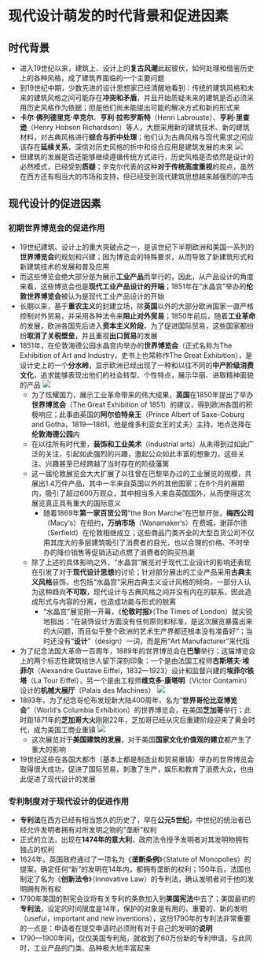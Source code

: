 # 现代设计萌发的时代背景和促进因素
## 时代背景
* 进入19世纪以来，建筑上、设计上的**复古风潮**此起彼伏，如何处理和借鉴历史上的各种风格，成了建筑界面临的一个主要问题
* 到19世纪中期，少数先进的设计思想家已经清醒地看到：传统的建筑风格和未来的建筑风格之间可能存在**冲突和矛盾**，并且开始质疑未来的建筑是否必须采用历史风格作为依据；但是他们尚未能提出可能的解决方式和新的形式来
* **卡尔·佛列德里克·辛克尔**、**亨利·拉布罗斯特**（Henri Labrouste）、**亨利·里查逊**（Henry Hobson Richardson）等人，大胆采用新的建筑技术、新的建筑材料，对古典风格进行**综合与折中处理**；他们认为古典风格与现代需求之间应该存在**延续关系**，深信对历史风格的折中和综合应用是建筑发展的未来
![](../images/卡尔·弗里德里希·辛克尔纪念碑.jpg)
* 但建筑的发展是否还能够继续遵循传统方式进行，历史风格是否依然是设计的必然模式，已经受到**质疑**；辛克尔代表的这种**对于传统高度重视**的观点，虽然在西方还有相当大的市场和支持，但已经受到现代建筑思想越来越强烈的冲击
## 现代设计的促进因素
### 初期世界博览会的促进作用
* 19世纪建筑、设计上的重大突破点之一，是该世纪下半期欧洲和美国一系列的**世界博览会**的规划和兴建；因为博览会的特殊要求，从而导致了新建筑形式和新建筑技术的发展和普及应用
* 而这些博览会绝大部分是为展示**工业产品**而举行的，因此，从产品设计的角度来看，这些博览会也是**现代工业产品设计的开端**；1851年在“水晶宫”举办的**伦敦世界博览会**被认为是现代工业产品设计的开始
* 长期以来，基于**重农主义**的封建立场，除**英国**以外的大部分欧洲国家一直严格控制对外贸易，并采用各种法令来**阻止对外贸易**；1850年前后，随着**工业革命**的发展，欧洲各国先后进入**资本主义阶段**，为了促进国际贸易，这些国家都纷纷**取消了关税壁垒**，并且重视**出口贸易**的发展
* 1851年，在伦敦海德公园水晶宫内举办的**世界博览会**（正式名称为The Exhibition of Art and Industry，史书上也常称作The Great Exhibition），是设计史上的一个**分水岭**，显示欧洲已经出现了一种和以往不同的**中产阶级消费文化**，追求能够表现出他们的社会转型、个性特点，展示华丽、进取精神面貌的产品
![](../images/The%20Great%20Exhibition%20of%201851.jpg)
  * 为了炫耀国力，展示工业革命带来的伟大成果，**英国**在1850年提出了举办**世界博览会**（The Great Exhibition of 1851）的建议，得到欧洲各国的积极响应；此事由英国的**阿尔伯特亲王**（Prince Albert of Saxe-Coburg and Gotha，1819—1861，他是维多利亚女王的丈夫）主持，地点选择在**伦敦海德公园**内
  * 在以往所有时代里，**装饰和工业美术**（industrial arts）从未得到过如此广泛的关注，引起如此强烈的兴趣，激起公众如此丰富的想象力，这些关注、兴趣甚至已经跨越了当时存在的阶级藩篱
  * 这一届伦敦展览会大大扩展了以往曾在巴黎举办过的工业展览的规模，共展出1.4万件产品，其中一半来自英国以外的其他国家；在6个月的展期内，吸引了超过600万观众，其中相当多人来自英国国外，从而使得这次展览真正具有重大的国际意义
    * 随着1869年**第一家百货公司**“the Bon Marche”在巴黎开张，**梅西公司**（Macy‘s）在纽约，**万纳市场**（Wanamaker‘s）在费城，谢菲尔德（Serfield）在伦敦相继成立；这些商品门类齐全的大型百货公司不仅用其庞大的多层建筑吸引了消费者的目光，也以合理的价格、不时举办的降价销售等促销活动点燃了消费者的购买热潮
  * 除了上述的具体影响之外，“水晶宫”展览对于现代工业设计的影响还表现在引发了对于**现代设计思想**的讨论；针对部分展出的工业产品采用**古典主义风格**装饰，也包括“水晶宫”采用古典主义设计风格的倾向，一部分人认为这种趋向**不可取**，现代设计与古典风格之间并没有内在的联系，因此造成形式与内容的分离，也造成功能与形式的脱离
    * “水晶宫”展览刚一开幕，《**伦敦时报**》（The Times of London）就尖锐地指出：“在装饰设计方面没有任何原则和标准，是这次展览暴露出来的大问题，而且似乎整个欧洲的艺术生产界都还根本没有准备好”；当时还没有“**设计**”（design）一词，而是用“Art Manufacturer”来代指
* 为了纪念法国大革命一百周年，1889年的世界博览会在**巴黎**举行；这届博览会上的两个标志性建筑给世人留下深刻印象：一个是由法国工程师**古斯塔夫·埃菲尔**（Alexandre Gustave Eiffel，1832—1923）设计和监督兴建的**埃菲尔铁塔**（La Tour Eiffel），另一个是由工程师**维克多·康塔明**（Victor Contamin）设计的**机械大展厅**（Palais des Machines）
![](../images/1889年的世界博览会.jpg)
* 1893年，为了纪念哥伦布发现新大陆400周年，名为“**世界哥伦比亚博览会**”（World‘s Columbia Exhibition）的世界博览会，在美国**芝加哥**举行；此时距1871年的**芝加哥大火**刚刚22年，芝加哥已经从灾后重建阶段迎来了黄金时代，成为美国工商业重镇
![](../images/world‘s%20Columbia%20Exhibition.jpg)
  * 这次展览对于**美国建筑的发展**，对于美国**国家文化价值观的建立**都产生了重大的影响
* 19世纪这些在各国大都市（基本上都是制造业和贸易重镇）举办的世界博览会取得很大成功，促进了国际贸易，刺激了生产，娱乐和教育了消费大众，也由此促进了现代设计的发展
### 专利制度对于现代设计的促进作用
* **专利法**在西方已经有相当悠久的历史了，早在**公元5世纪**，中世纪的统治者已经允许发明者拥有对所发明之物的“垄断”权利
* 正式的立法，出现在**1474年的意大利**，政府法令授予发明者对其发明物拥有独占的权利
* 1624年，英国政府通过了一项名为《**垄断条例**》（Statute of Monopolies）的提案，确定任何“新”的发明在14年内，都拥有垄断的权利；150年后，法国也制定了名为《**创新法令**》（Innovative Law）的专利法，确认发明者对于他的发明拥有所有权
* 1790年美国的制宪会议将有关专利的条款加入到**美国宪法**中去了；美国最初的**专利法**，设定的时间限度是14年，保护的对象是有用的、重要的、新的发明（useful，important and new inventions），这份1790年的专利法非常重要的一点是：申请者在提交申请时必须附有对于自己的发明的**说明**
* 1790—1900年间，仅仅美国专利局，就收到了60万份新的专利申请，与此同时，工业产品的门类、品种极大地丰富起来
